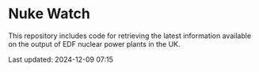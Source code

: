 # Nuke Watch

This repository includes code for retrieving the latest information available on the output of EDF nuclear power plants in the UK.

Last updated: 2024-12-09 07:15